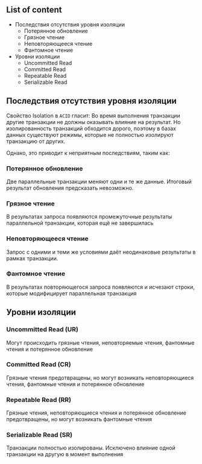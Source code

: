 ## List of content
- Последствия отсутствия уровня изоляции
  - Потерянное обновление
  - Грязное чтение
  - Неповторяющееся чтение
  - Фантомное чтение
- Уровни изоляции
  - Uncommitted Read
  - Committed Read
  - Repeatable Read
  - Serializable Read

## Последствия отсутствия уровня изоляции
Свойство Isolation в ```ACID``` гласит:
Во время выполнения транзакции другие транзакции не должны оказывать влияние на результат. Но изолированность транзакций обходится дорого, поэтому в базах данных существуют режимы, которые не полностью изолируют транзакцию от других.

Однако, это приводит к неприятным последствиям, таким как:
### Потерянное обновление
Две параллельные транзакции меняют одни и те же данные. Итоговый результат обновления предсказать невозможно.
### Грязное чтение
В результатах запроса появляются промежуточные результаты параллельной транзакции, которая ещё не завершилась
### Неповторяющееся чтение
Запрос с одними и теми же условиями даёт неодинаковые результаты в рамках транзакции.
### Фантомное чтение
В результатах повторяющегося запроса появляются и исчезают строки, которые модифицирует параллельная транзакция

## Уровни изоляции
### Uncommitted Read (UR)
Могут происходить грязные чтения, неповторяемые чтения, фантомные чтения и потерянное обновление

### Committed Read (CR)
Грязные чтения предотвращены, но могут возникать неповторяющиеся чтения, фантомные чтения и потерянное обновление

### Repeatable Read (RR)
Грязные чтения, неповторяющиеся чтения и потерянное обновление предотвращены, но могут возникать фантомные чтения

### Serializable Read (SR)
Транзакции полностью изолированы. Исключено влияние одной транзакции на другую в момент выполнения
